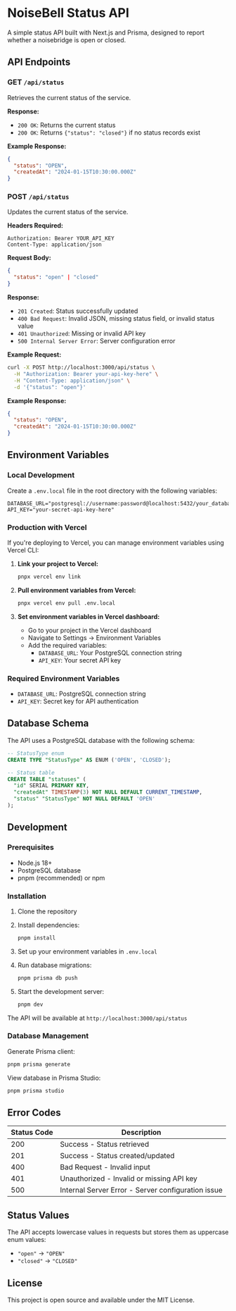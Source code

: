 # NoiseBell Status API

A simple status API built with Next.js and Prisma, designed to report whether a noisebridge is open or closed.

## API Endpoints

### GET `/api/status`

Retrieves the current status of the service.

**Response:**

- `200 OK`: Returns the current status
- `200 OK`: Returns `{"status": "closed"}` if no status records exist

**Example Response:**

```json
{
  "status": "OPEN",
  "createdAt": "2024-01-15T10:30:00.000Z"
}
```

### POST `/api/status`

Updates the current status of the service.

**Headers Required:**

```text
Authorization: Bearer YOUR_API_KEY
Content-Type: application/json
```

**Request Body:**

```json
{
  "status": "open" | "closed"
}
```

**Response:**

- `201 Created`: Status successfully updated
- `400 Bad Request`: Invalid JSON, missing status field, or invalid status value
- `401 Unauthorized`: Missing or invalid API key
- `500 Internal Server Error`: Server configuration error

**Example Request:**

```bash
curl -X POST http://localhost:3000/api/status \
  -H "Authorization: Bearer your-api-key-here" \
  -H "Content-Type: application/json" \
  -d '{"status": "open"}'
```

**Example Response:**

```json
{
  "status": "OPEN",
  "createdAt": "2024-01-15T10:30:00.000Z"
}
```

## Environment Variables

### Local Development

Create a `.env.local` file in the root directory with the following variables:

```env
DATABASE_URL="postgresql://username:password@localhost:5432/your_database"
API_KEY="your-secret-api-key-here"
```

### Production with Vercel

If you're deploying to Vercel, you can manage environment variables using Vercel CLI:

1. **Link your project to Vercel:**

   ```bash
   pnpx vercel env link
   ```

2. **Pull environment variables from Vercel:**

   ```bash
   pnpx vercel env pull .env.local
   ```

3. **Set environment variables in Vercel dashboard:**
   - Go to your project in the Vercel dashboard
   - Navigate to Settings → Environment Variables
   - Add the required variables:
     - `DATABASE_URL`: Your PostgreSQL connection string
     - `API_KEY`: Your secret API key

### Required Environment Variables

- `DATABASE_URL`: PostgreSQL connection string
- `API_KEY`: Secret key for API authentication

## Database Schema

The API uses a PostgreSQL database with the following schema:

```sql
-- StatusType enum
CREATE TYPE "StatusType" AS ENUM ('OPEN', 'CLOSED');

-- Status table
CREATE TABLE "statuses" (
  "id" SERIAL PRIMARY KEY,
  "createdAt" TIMESTAMP(3) NOT NULL DEFAULT CURRENT_TIMESTAMP,
  "status" "StatusType" NOT NULL DEFAULT 'OPEN'
);
```

## Development

### Prerequisites

- Node.js 18+
- PostgreSQL database
- pnpm (recommended) or npm

### Installation

1. Clone the repository
2. Install dependencies:

   ```bash
   pnpm install
   ```

3. Set up your environment variables in `.env.local`

4. Run database migrations:

   ```bash
   pnpm prisma db push
   ```

5. Start the development server:

   ```bash
   pnpm dev
   ```

The API will be available at `http://localhost:3000/api/status`

### Database Management

Generate Prisma client:

```bash
pnpm prisma generate
```

View database in Prisma Studio:

```bash
pnpm prisma studio
```

## Error Codes

| Status Code | Description |
|-------------|-------------|
| 200 | Success - Status retrieved |
| 201 | Success - Status created/updated |
| 400 | Bad Request - Invalid input |
| 401 | Unauthorized - Invalid or missing API key |
| 500 | Internal Server Error - Server configuration issue |

## Status Values

The API accepts lowercase values in requests but stores them as uppercase enum values:

- `"open"` → `"OPEN"`
- `"closed"` → `"CLOSED"`

## License

This project is open source and available under the MIT License.
